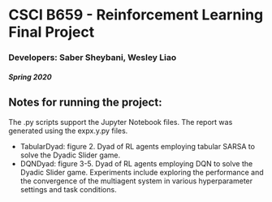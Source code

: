 # CSCI B659 - Reinforcement Learning Final Project
### Developers: Saber Sheybani, Wesley Liao
##### Spring 2020

## Notes for running the project:

The .py scripts support the Jupyter Notebook files.
The report was generated using the expx.y.py files.

- TabularDyad: figure 2. Dyad of RL agents employing tabular SARSA to solve the Dyadic Slider game.
- DQNDyad: figure 3-5. Dyad of RL agents employing DQN to solve the Dyadic Slider game. Experiments include exploring the performance and the convergence of the multiagent system in various hyperparameter settings and task conditions.
